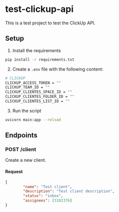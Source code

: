 # test-clickup-api

This is a test project to test the ClickUp API.

## Setup

1. Install the requirements

```bash
pip install -r requirements.txt
```

2. Create a `.env` file with the following content:

```bash
# CLICKUP
CLICKUP_ACCESS_TOKEN = ""
CLICKUP_TEAM_ID = ""
CLICKUP_CLIENTES_SPACE_ID = ""
CLICKUP_CLIENTES_FOLDER_ID = ""
CLICKUP_CLIENTES_LIST_ID = ""
```

3. Run the script

```bash
uvicorn main:app --reload
```

## Endpoints

### POST /client

Create a new client.

#### Request

```json
{
        "name": "Test client",
        "description": "Test client description",
        "status": "inbox",
        "assignees": [3182376]
}
```
